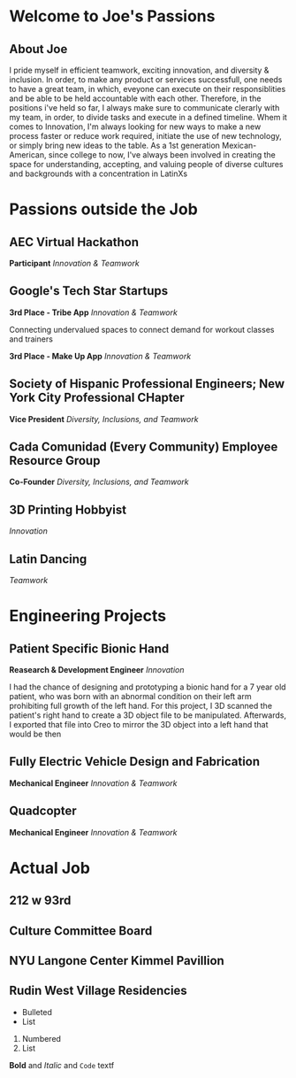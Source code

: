 # Welcome to Joe's Passions

## About Joe

I pride myself in efficient teamwork, exciting innovation, and diversity & inclusion. In order, to make any product or services successfull, one needs to have a great team, in which, eveyone can execute on their responsiblities and be able to be held accountable with each other. Therefore, in the positions i've held so far, I always make sure to communicate clerarly with my team, in order, to divide tasks and execute in a defined timeline. Whem it comes to Innovation, I'm always looking for new ways to make a new process faster or reduce work required, initiate the use of new technology, or simply bring new ideas to the table. As a 1st generation Mexican-American, since college to now, I've always been involved in creating the space for understanding, accepting, and valuing people of diverse cultures and backgrounds with a concentration in LatinXs


# Passions outside the Job

## AEC Virtual Hackathon
**Participant**
_Innovation & Teamwork_


## Google's Tech Star Startups
**3rd Place - Tribe App**
_Innovation & Teamwork_

Connecting undervalued spaces to connect demand for workout classes and trainers

**3rd Place - Make Up App**
_Innovation & Teamwork_



## Society of Hispanic Professional Engineers; New York City Professional CHapter
**Vice President**
_Diversity, Inclusions, and Teamwork_



## Cada Comunidad (Every Community) Employee Resource Group
**Co-Founder**
_Diversity, Inclusions, and Teamwork_


## 3D Printing Hobbyist
_Innovation_


## Latin Dancing
_Teamwork_



# Engineering Projects

## Patient Specific Bionic Hand
**Reasearch & Development Engineer**
_Innovation_

I had the chance of designing and prototyping a bionic hand for a 7 year old patient, who was born with an abnormal condition on their left arm prohibiting full growth of the left hand. For this project, I 3D scanned the patient's right hand to create a 3D object file to be manipulated. Afterwards, I exported that file into Creo to mirror the 3D object into a left hand that would be then 

## Fully Electric Vehicle Design and Fabrication
**Mechanical Engineer**
_Innovation & Teamwork_

## Quadcopter
**Mechanical Engineer**
_Innovation & Teamwork_

# Actual Job

## 212 w 93rd

## Culture Committee Board

## NYU Langone Center Kimmel Pavillion


## Rudin West Village Residencies


- Bulleted
- List

1. Numbered
2. List

**Bold** and _Italic_ and `Code` textf

